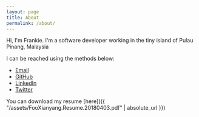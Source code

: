 ```yaml
---
layout: page
title: About
permalink: /about/
---
```


Hi, I'm Frankie. I'm a software developer working in the tiny island of Pulau Pinang, Malaysia

I can be reached using the methods below:

* [Email](mailto:frankie.foo@fluent-works.com)
* [GitHub](https://www.github.com/xyfoo)
* [LinkedIn](https://www.linkedin.com/in/frankiefoo/)
* [Twitter](https://www.twitter.com/frankiefoo732)

You can download my resume [here]({{ "/assets/FooXianyang.Resume.20180403.pdf" | absolute_url }})